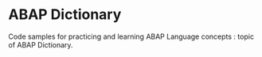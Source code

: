 # ABAP Dictionary
Code samples for practicing and learning ABAP Language concepts : topic of ABAP Dictionary. 

